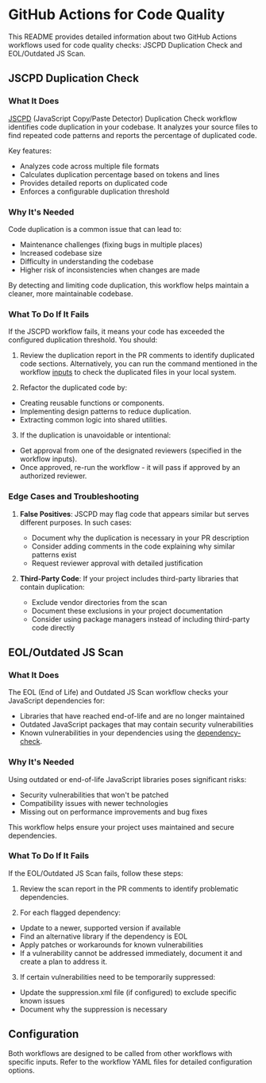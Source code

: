 # GitHub Actions for Code Quality

This README provides detailed information about two GitHub Actions workflows used for code quality checks: JSCPD Duplication Check and EOL/Outdated JS Scan.

## JSCPD Duplication Check

### What It Does

[JSCPD](https://github.com/kucherenko/jscpd) (JavaScript Copy/Paste Detector) Duplication Check workflow identifies code duplication in your codebase. It analyzes your source files to find repeated code patterns and reports the percentage of duplicated code.

Key features:
- Analyzes code across multiple file formats
- Calculates duplication percentage based on tokens and lines
- Provides detailed reports on duplicated code
- Enforces a configurable duplication threshold

### Why It's Needed

Code duplication is a common issue that can lead to:
- Maintenance challenges (fixing bugs in multiple places)
- Increased codebase size
- Difficulty in understanding the codebase
- Higher risk of inconsistencies when changes are made

By detecting and limiting code duplication, this workflow helps maintain a cleaner, more maintainable codebase.

### What To Do If It Fails

If the JSCPD workflow fails, it means your code has exceeded the configured duplication threshold. You should:

1. Review the duplication report in the PR comments to identify duplicated code sections. Alternatively, you can run the command mentioned in the workflow [inputs](https://github.com/fylein/fyle-app/blob/master/.github/workflows/jscpd-duplication-check.yml) to check the duplicated files in your local system.

2. Refactor the duplicated code by:
- Creating reusable functions or components.
- Implementing design patterns to reduce duplication.
- Extracting common logic into shared utilities.

3. If the duplication is unavoidable or intentional:
- Get approval from one of the designated reviewers (specified in the workflow inputs).
- Once approved, re-run the workflow - it will pass if approved by an authorized reviewer.

### Edge Cases and Troubleshooting

1. **False Positives**: JSCPD may flag code that appears similar but serves different purposes. In such cases:
   - Document why the duplication is necessary in your PR description
   - Consider adding comments in the code explaining why similar patterns exist
   - Request reviewer approval with detailed justification

2. **Third-Party Code**: If your project includes third-party libraries that contain duplication:
   - Exclude vendor directories from the scan
   - Document these exclusions in your project documentation
   - Consider using package managers instead of including third-party code directly

## EOL/Outdated JS Scan

### What It Does

The EOL (End of Life) and Outdated JS Scan workflow checks your JavaScript dependencies for:
- Libraries that have reached end-of-life and are no longer maintained
- Outdated JavaScript packages that may contain security vulnerabilities
- Known vulnerabilities in your dependencies using the [dependency-check](https://github.com/dependency-check/Dependency-Check_Action).

### Why It's Needed

Using outdated or end-of-life JavaScript libraries poses significant risks:
- Security vulnerabilities that won't be patched
- Compatibility issues with newer technologies
- Missing out on performance improvements and bug fixes

This workflow helps ensure your project uses maintained and secure dependencies.

### What To Do If It Fails

If the EOL/Outdated JS Scan fails, follow these steps:

1. Review the scan report in the PR comments to identify problematic dependencies.

2. For each flagged dependency:
- Update to a newer, supported version if available
- Find an alternative library if the dependency is EOL
- Apply patches or workarounds for known vulnerabilities
- If a vulnerability cannot be addressed immediately, document it and create a plan to address it.

3. If certain vulnerabilities need to be temporarily suppressed:
- Update the suppression.xml file (if configured) to exclude specific known issues
- Document why the suppression is necessary

## Configuration

Both workflows are designed to be called from other workflows with specific inputs. Refer to the workflow YAML files for detailed configuration options.